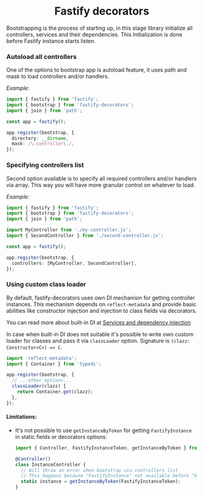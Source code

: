 <h1 style="text-align: center">Fastify decorators</h1>

Bootstrapping is the process of starting up, in this stage library initialize all controllers, services and their dependencies.
This Initialization is done before Fastify instance starts listen.

### Autoload all controllers

One of the options to bootstrap app is autoload feature, it uses path and mask to load controllers and/or handlers.

_Example_:

```ts
import { fastify } from 'fastify';
import { bootstrap } from 'fastify-decorators';
import { join } from 'path';

const app = fastify();

app.register(bootstrap, {
  directory: __dirname,
  mask: /\.controller\./,
});
```

### Specifying controllers list

Second option available is to specify all required controllers and/or handlers via array. This way you will have more granular control on whatever to load.

_Example_:

```ts
import { fastify } from 'fastify';
import { bootstrap } from 'fastify-decorators';
import { join } from 'path';

import MyController from './my-controller.js';
import { SecondController } from './second-controller.js';

const app = fastify();

app.register(bootstrap, {
  controllers: [MyController, SecondController],
});
```

### Using custom class loader

By default, fastify-decorators uses own DI mechanism for getting controller instances.
This mechanism depends on `reflect-metadata` and provide basic abilities like constructor injection and injection to class fields via decorators.

You can read more about built-in DI at [Services and dependency injection](Services%20and%20dependency%20injection.md)

In case when built-in DI does not suitable it's possible to write own custom loader for classes and pass it via `classLoader` option.
Signature is `(clazz: Constructor<C>) => C`.

```typescript
import 'reflect-metadata';
import { Container } from 'typedi';

app.register(bootstrap, {
  // ...other options...
  classLoader(clazz) {
    return Container.get(clazz);
  },
});
```

#### Limitations:

- It's not possible to use `getInstanceByToken` for getting `FastifyInstance` in static fields or decorators options:

  ```ts
  import { Controller, FastifyInstanceToken, getInstanceByToken } from 'fastify-decorators';

  @Controller()
  class InstanceController {
    // Will throw an error when bootstrap via controllers list
    // This happens because "FastifyInstance" not available before "bootstrap" call but required when controller imported
    static instance = getInstanceByToken(FastifyInstanceToken);
  }
  ```
